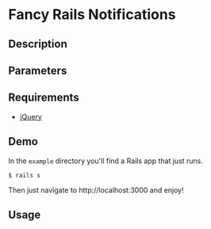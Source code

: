 Fancy Rails Notifications
=======================

Description
-----------



Parameters
----------



Requirements
------------

* [jQuery](http://download.jquery.com)

Demo
----

In the `example` directory you'll find a Rails app that just runs.

    $ rails s
    
Then just navigate to http://localhost:3000 and enjoy!

Usage
-----
